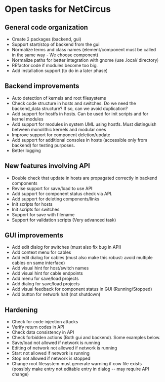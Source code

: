 # Open tasks for NetCircus

## General code organization

- Create 2 packages (backend, gui)
- Support start/stop of backend from the gui
- Normalize terms and class names (element/component must be called in the same way - We choose component)
- Normalize paths for better integration with gnome (use .local/ directory)
- REfactor code if modules become too big.
- Add installation support (to do in a later phase)

## Backend improvements

- Auto detection of kernels and root filesystems
- Check code structure in hosts and switches. Do we need the backend_data structure? If so, can we avoid duplication?
- Add support for hostfs in hosts. Can be used for init scripts and for kernel modules
- Add support for modules in system UML using hostfs. Must distinguish between monolithic kernels and modular ones
- Improve support for component deletion/update
- Add support for additional consoles in hosts (accessible only from backend) for testing purposes.
- Better logging


## New features involving API

- Double check that update in hosts are propagated correctly in backend components
- Revise support for save/load to use API
- Add support for component status check via API. 
- Add support for deleting components/links
- Init scripts for hosts
- Init scripts for switches
- Support for save with filename
- Support for validation scripts (Very advanced task)

## GUI improvements

- Add edit dialog for switches (must also fix bug in API)
- Add context menu for cables
- Add edit dialog for cables (must also make this robust: avoid multiple cables on same interface)
- Add visual hint for host/switch names 
- Add visual hint for cable endpoints
- Add menu for save/load projects
- Add dialog for save/load projects
- Add visual feedback for component status in GUI (Running/Stopped)
- Add button for network halt (not shutdown)

## Hardening

- Check for code injection attacks
- Verify return codes in API
- Check data consistency in API
- Check forbidden actions (Both gui and backend). Some examples below.
- Save/load not allowed if network is running
- Editing of network not allowed if network is running
- Start not allowed if network is running
- Stop not allowed if network is stopped
- Change root filesystem must generate warning if cow file exists (possibly make entry not editable entry in dialog -- may require API change)
